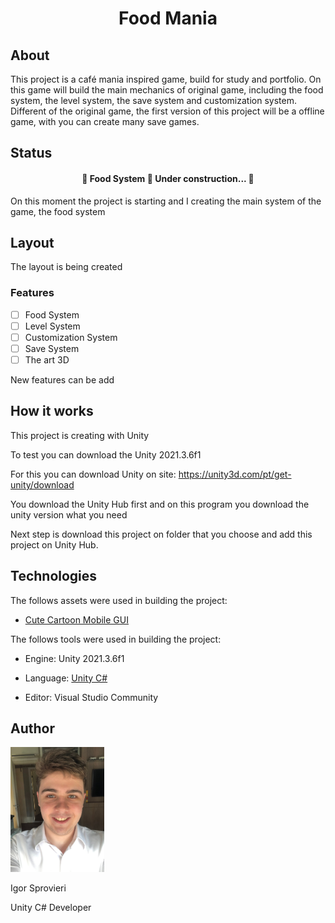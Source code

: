

<h1 align="center">Food Mania</h1>

## About

This project is a café mania inspired game, build for study and portfolio. On this game will build the main mechanics of original game, including the food system, the level system, the save system and customization system. Different of the original game, the first version of this project will be a offline game, with you can create many save games.

## Status

<h4 align="center">  🚧  Food System 🚀 Under construction...  🚧 </h4>

On this moment the project is starting and I creating the main system of the game, the food system

## Layout

The layout is being created

### Features

- [ ] Food System
- [ ] Level System
- [ ] Customization System
- [ ] Save System
- [ ] The art 3D

New features can be add

## How it works

This project is creating with Unity

To test you can download the Unity 2021.3.6f1

For this you can download Unity on site: https://unity3d.com/pt/get-unity/download

You download the Unity Hub first and on this program you download the unity version what you need

Next step is download this project on folder that you choose and add this project on Unity Hub.

## Technologies

The follows assets were used in building the project:

- [Cute Cartoon Mobile GUI](https://assetstore.unity.com/packages/2d/gui/cute-cartoon-mobile-gui-97-png-files-35315)



The follows tools were used in building the project:

- Engine: Unity 2021.3.6f1
- Language: [Unity C#](https://docs.unity3d.com/ScriptReference/) 

- Editor: Visual Studio Community

## Author

<img src="Me.jpg" style="width:150px;" />

<p>Igor Sprovieri<p/>

<p>Unity C# Developer<p/>
